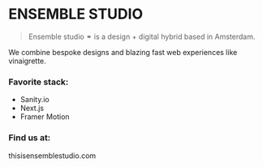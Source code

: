 # ENSEMBLE STUDIO

> Ensemble studio ⚭ is a design + digital hybrid based in Amsterdam. 

We combine bespoke designs and blazing fast web experiences like vinaigrette.

### Favorite stack:
- Sanity.io
- Next.js
- Framer Motion

### Find us at:
thisisensemblestudio.com



